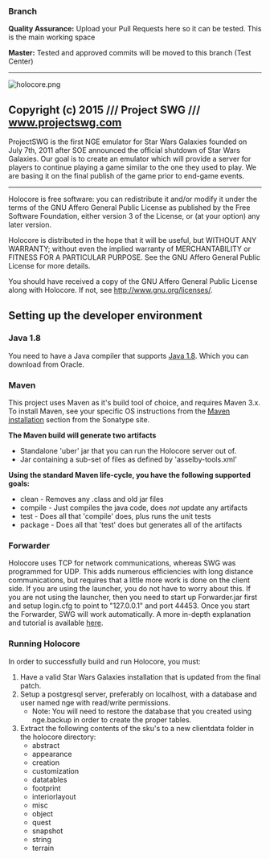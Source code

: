 ### **Branch** ###

**Quality Assurance:** Upload your Pull Requests here so it can be tested. This is the main working space

**Master:** Tested and approved commits will be moved to this branch (Test Center)

--------------------------------------------------------------------------------

![holocore.png](https://bitbucket.org/repo/norXdj/images/3473411954-holocore.png)

## Copyright (c) 2015 /// Project SWG /// www.projectswg.com ##

ProjectSWG is the first NGE emulator for Star Wars Galaxies founded on
July 7th, 2011 after SOE announced the official shutdown of Star Wars Galaxies.
Our goal is to create an emulator which will provide a server for players to
continue playing a game similar to the one they used to play. We are basing
it on the final publish of the game prior to end-game events.

--------------------------------------------------------------------------------

Holocore is free software: you can redistribute it and/or modify
it under the terms of the GNU Affero General Public License as
published by the Free Software Foundation, either version 3 of the
License, or (at your option) any later version.

Holocore is distributed in the hope that it will be useful,
but WITHOUT ANY WARRANTY; without even the implied warranty of
MERCHANTABILITY or FITNESS FOR A PARTICULAR PURPOSE.  See the
GNU Affero General Public License for more details.

You should have received a copy of the GNU Affero General Public License
along with Holocore.  If not, see <http://www.gnu.org/licenses/>.

## Setting up the developer environment ##

### Java 1.8 ###

You need to have a Java compiler that supports [Java 1.8](http://www.oracle.com/technetwork/java/javase/downloads/jdk8-downloads-2133151.html). Which
you can download from Oracle.

### Maven ###

This project uses Maven as it's build tool of choice, and requires Maven 3.x. To install Maven, see your
specific OS instructions from the [Maven installation](http://books.sonatype.com/mvnref-book/reference/installation.html) section
from the Sonatype site.

**The Maven build will generate two artifacts**

- Standalone 'uber' jar that you can run the Holocore server out of.
- Jar containing a sub-set of files as defined by 'asselby-tools.xml'

**Using the standard Maven life-cycle, you have the following supported goals:**

- clean   - Removes any .class and old jar files
- compile - Just compiles the java code, does *not* update any artifacts
- test    - Does all that 'compile' does, plus runs the unit tests
- package - Does all that 'test' does but generates all of the artifacts

### Forwarder ###

Holocore uses TCP for network communications, whereas SWG was programmed for UDP.  This adds numerous efficiencies with long distance communications, but requires that a little more work is done on the client side.  If you are using the launcher, you do not have to worry about this.  If you are not using the launcher, then you need to start up Forwarder.jar first and setup login.cfg to point to "127.0.0.1" and port 44453.  Once you start the Forwarder, SWG will work automatically.  A more in-depth explanation and tutorial is available [here](https://bitbucket.org/projectswg/forwarder).

### Running Holocore ###
In order to successfully build and run Holocore, you must:

1. Have a valid Star Wars Galaxies installation that is updated from the final patch.
2. Setup a postgresql server, preferably on localhost, with a database and user named nge with read/write permissions.
    * Note: You will need to restore the database that you created using nge.backup in order to create the proper tables.
3. Extract the following contents of the sku's to a new clientdata folder in the holocore directory:
    * abstract
    * appearance
    * creation
    * customization
    * datatables
    * footprint
    * interiorlayout
    * misc
    * object
    * quest
    * snapshot
    * string
    * terrain